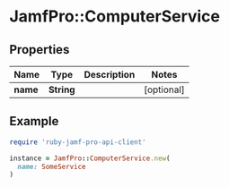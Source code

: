 # JamfPro::ComputerService

## Properties

| Name | Type | Description | Notes |
| ---- | ---- | ----------- | ----- |
| **name** | **String** |  | [optional] |

## Example

```ruby
require 'ruby-jamf-pro-api-client'

instance = JamfPro::ComputerService.new(
  name: SomeService
)
```

